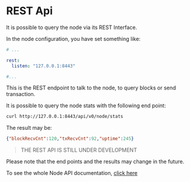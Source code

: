 # REST Api

It is possible to query the node via its REST Interface.

In the node configuration, you have set something like:

```yaml
# ...

rest:
  listen: "127.0.0.1:8443"

#...
```

This is the REST endpoint to talk to the node, to query blocks or send transaction.

It is possible to query the node stats with the following end point:

```sh
curl http://127.0.0.1:8443/api/v0/node/stats
```

The result may be:

```json
{"blockRecvCnt":120,"txRecvCnt":92,"uptime":245}
```

> THE REST API IS STILL UNDER DEVELOPMENT

Please note that the end points and the results may change in the future.

To see the whole Node API documentation,
[click here](https://editor.swagger.io/?url=https://raw.githubusercontent.com/the-blockchain-company/quibitous/git+https://github.com/the-blockchain-company/chain-libs.git?branch=main#45b943be97f8bad0c90318a72cf23fc20d923d56"/doc/api/v0.yaml)
